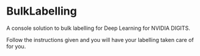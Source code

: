 # BulkLabelling
A console solution to bulk labelling for Deep Learning for NVIDIA DIGITS.

Follow the instructions given and you will have your labelling taken care of for you.
